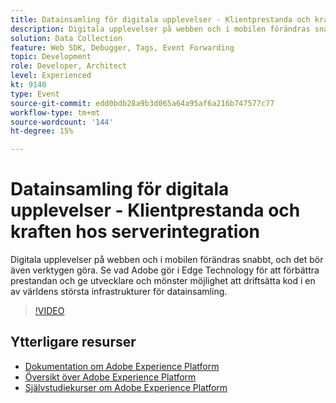 ```yaml
---
title: Datainsamling för digitala upplevelser - Klientprestanda och kraften hos serverintegration
description: Digitala upplevelser på webben och i mobilen förändras snabbt, och det bör även verktygen göra. Se vad Adobe gör i Edge Technology för att förbättra prestandan och ge utvecklare och mönster möjlighet att driftsätta kod i en av världens största infrastrukturer för datainsamling.
solution: Data Collection
feature: Web SDK, Debugger, Tags, Event Forwarding
topic: Development
role: Developer, Architect
level: Experienced
kt: 9140
type: Event
source-git-commit: edd0bdb28a9b3d065a64a95af6a216b747577c77
workflow-type: tm+mt
source-wordcount: '144'
ht-degree: 15%

---
```


# Datainsamling för digitala upplevelser - Klientprestanda och kraften hos serverintegration

Digitala upplevelser på webben och i mobilen förändras snabbt, och det bör även verktygen göra. Se vad Adobe gör i Edge Technology för att förbättra prestandan och ge utvecklare och mönster möjlighet att driftsätta kod i en av världens största infrastrukturer för datainsamling.

>[!VIDEO](https://video.tv.adobe.com/v/337584/?quality=12&learn=on&hidetitle=true)

## Ytterligare resurser

- [Dokumentation om Adobe Experience Platform](https://experienceleague.adobe.com/docs/experience-platform.html)
- [Översikt över Adobe Experience Platform](https://experienceleague.adobe.com/docs/experience-platform/landing/home.html)
- [Självstudiekurser om Adobe Experience Platform](https://experienceleague.adobe.com/docs/platform-learn/tutorials/overview.html?lang=sv)
